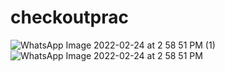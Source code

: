# checkoutprac
![WhatsApp Image 2022-02-24 at 2 58 51 PM (1)](https://user-images.githubusercontent.com/88537392/155502488-726509cf-a578-43eb-8aaf-723900d65428.jpeg)
![WhatsApp Image 2022-02-24 at 2 58 51 PM](https://user-images.githubusercontent.com/88537392/155502539-871bf15d-8574-47ac-adcd-8915702e0219.jpeg)